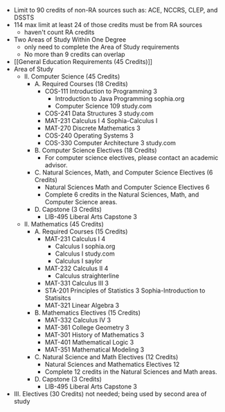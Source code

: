 * Limit to 90 credits of non-RA sources such as: ACE, NCCRS, CLEP, and DSSTS
* 114 max limit at least 24 of those credits must be from RA sources
  * haven't count RA credits
* Two Areas of Study Within One Degree
	* only need to complete the Area of Study requirements
	* No more than 9 credits can overlap
* [[General Education Requirements (45 Credits)]]
* Area of Study
	* II. Computer Science (45 Credits)
		* A. Required Courses (18 Credits)
			* COS-111 	Introduction to Programming	3
				* Introduction to Java Programming sophia.org
				* Computer Science 109 study.com
			* COS-241 	Data Structures	3 study.com
			* MAT-231 	Calculus I	4 Sophia-Calculus I
			* MAT-270 	Discrete Mathematics	3
			* COS-240 	Operating Systems	3
			* COS-330 	Computer Architecture	3 study.com
		* B. Computer Science Electives (18 Credits)
			* For computer science electives, please contact an academic advisor.
		* C. Natural Sciences, Math, and Computer Science Electives (6 Credits)
			* Natural Sciences Math and Computer Science Electives	6
			* Complete 6 credits in the Natural Sciences, Math, and Computer Science areas.
		* D. Capstone (3 Credits)
			* LIB-495 	Liberal Arts Capstone	3
	* II. Mathematics (45 Credits)
		* A. Required Courses (15 Credits)
			* MAT-231 	Calculus I	4
				* Calculus I sophia.org
				* Calculus I study.com
				* Calculus I saylor
			* MAT-232 	Calculus II	4
				* Calculus straighterline
			* MAT-331 	Calculus III	3
			* STA-201 	Principles of Statistics	3 Sophia-Introduction to Statisitcs
			* MAT-321 	Linear Algebra	3
		* B. Mathematics Electives (15 Credits)
			* MAT-332 	Calculus IV	3
			* MAT-361 	College Geometry	3
			* MAT-301 	History of Mathematics	3
			* MAT-401 	Mathematical Logic	3
			* MAT-351 	Mathematical Modeling	3
		* C. Natural Science and Math Electives (12 Credits)
			* Natural Sciences and Mathematics Electives	12
			* Complete 12 credits in the Natural Sciences and Math areas.
		* D. Capstone (3 Credits)
			* LIB-495 	Liberal Arts Capstone	3
* III. Electives (30 Credits) not needed; being used by second area of study
